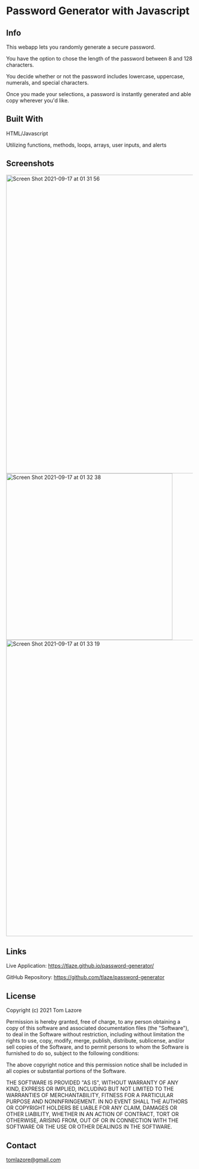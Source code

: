 # Password Generator with Javascript

## Info

This webapp lets you randomly generate a secure password.

You have the option to chose the length of the password between 8 and 128 characters.

You decide whether or not the password includes lowercase, uppercase, numerals, and special characters.

Once you made your selections, a password is instantly generated and able copy wherever you'd like.



## Built With

HTML/Javascript

Utilizing functions, methods, loops, arrays, user inputs, and alerts


## Screenshots

<img width="805" alt="Screen Shot 2021-09-17 at 01 31 56" src="https://user-images.githubusercontent.com/47471193/133730726-98f721d5-ec79-42f5-afb2-9474c2ca1821.png">

<img width="449" alt="Screen Shot 2021-09-17 at 01 32 38" src="https://user-images.githubusercontent.com/47471193/133730731-27c34cfe-e36e-4675-9572-9322bf71325c.png">

<img width="799" alt="Screen Shot 2021-09-17 at 01 33 19" src="https://user-images.githubusercontent.com/47471193/133730788-ec7e7341-5e4f-419d-93b5-7e998347f684.png">

## Links

Live Application: https://tlaze.github.io/password-generator/

GitHub Repository: https://github.com/tlaze/password-generator

## License
Copyright (c) 2021 Tom Lazore

Permission is hereby granted, free of charge, to any person obtaining
a copy of this software and associated documentation files (the
"Software"), to deal in the Software without restriction, including
without limitation the rights to use, copy, modify, merge, publish,
distribute, sublicense, and/or sell copies of the Software, and to
permit persons to whom the Software is furnished to do so, subject to
the following conditions:

The above copyright notice and this permission notice shall be
included in all copies or substantial portions of the Software.

THE SOFTWARE IS PROVIDED "AS IS", WITHOUT WARRANTY OF ANY KIND,
EXPRESS OR IMPLIED, INCLUDING BUT NOT LIMITED TO THE WARRANTIES OF
MERCHANTABILITY, FITNESS FOR A PARTICULAR PURPOSE AND
NONINFRINGEMENT. IN NO EVENT SHALL THE AUTHORS OR COPYRIGHT HOLDERS BE
LIABLE FOR ANY CLAIM, DAMAGES OR OTHER LIABILITY, WHETHER IN AN ACTION
OF CONTRACT, TORT OR OTHERWISE, ARISING FROM, OUT OF OR IN CONNECTION
WITH THE SOFTWARE OR THE USE OR OTHER DEALINGS IN THE SOFTWARE.

## Contact
tomlazore@gmail.com
